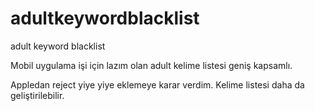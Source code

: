 # adultkeywordblacklist
adult keyword blacklist

Mobil uygulama işi için lazım olan adult kelime listesi geniş kapsamlı.

Appledan reject yiye yiye eklemeye karar verdim. Kelime listesi daha da geliştirilebilir.
